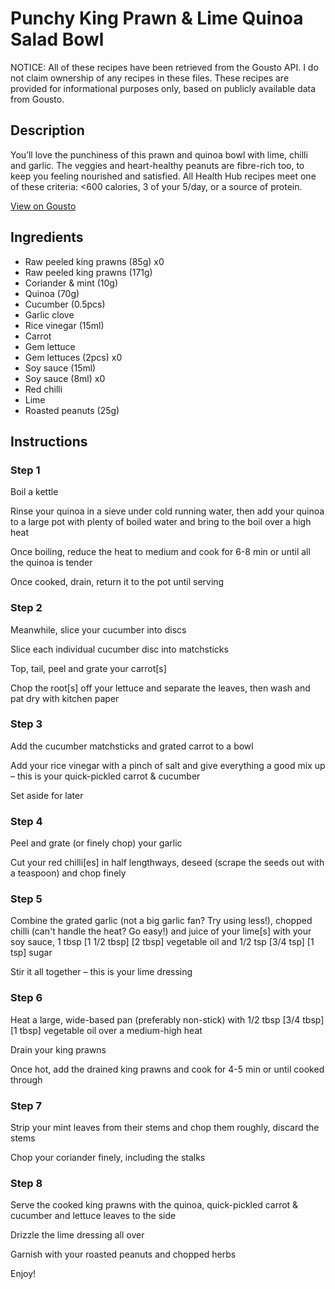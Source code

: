 # Punchy King Prawn & Lime Quinoa Salad Bowl

NOTICE: All of these recipes have been retrieved from the Gousto API. I do not claim ownership of any recipes in these files. These recipes are provided for informational purposes only, based on publicly available data from Gousto.

## Description

You’ll love the punchiness of this prawn and quinoa bowl with lime, chilli and garlic. The veggies and heart-healthy peanuts are fibre-rich too, to keep you feeling nourished and satisfied. All Health Hub recipes meet one of these criteria: <600 calories, 3 of your 5/day, or a source of protein.

[View on Gousto](https://www.gousto.co.uk/recipes/cookbook/punchy-prawn-lime-quinoa-salad-bowl)

## Ingredients

- Raw peeled king prawns (85g) x0
- Raw peeled king prawns (171g)
- Coriander & mint (10g)
- Quinoa (70g)
- Cucumber (0.5pcs)
- Garlic clove
- Rice vinegar (15ml)
- Carrot
- Gem lettuce
- Gem lettuces (2pcs) x0
- Soy sauce (15ml)
- Soy sauce (8ml) x0
- Red chilli
- Lime
- Roasted peanuts (25g)

## Instructions


### Step 1

Boil a kettle

Rinse your quinoa in a sieve under cold running water, then add your quinoa to a large pot with plenty of boiled water and bring to the boil over a high heat

Once boiling, reduce the heat to medium and cook for 6-8 min or until all the quinoa is tender

Once cooked, drain, return it to the pot until serving


### Step 2

Meanwhile, slice your cucumber into discs

Slice each individual cucumber disc into matchsticks

Top, tail, peel and grate your carrot[s]

Chop the root[s] off your lettuce and separate the leaves, then wash and pat dry with kitchen paper


### Step 3

Add the cucumber matchsticks and grated carrot to a bowl

Add your rice vinegar with a pinch of salt and give everything a good mix up – this is your quick-pickled carrot & cucumber

Set aside for later


### Step 4

Peel and grate (or finely chop) your garlic

Cut your red chilli[es] in half lengthways, deseed (scrape the seeds out with a teaspoon) and chop finely


### Step 5

Combine the grated garlic (not a big garlic fan? Try using less!), chopped chilli (can't handle the heat? Go easy!) and juice of your lime[s] with your soy sauce, 1 tbsp <span class="text-purple">[1 1/2 tbsp] </span><span class="text-danger">[2 tbsp]</span> vegetable oil and 1/2 tsp <span class="text-purple">[3/4 tsp] </span><span class="text-danger">[1 tsp]</span> sugar

Stir it all together – this is your lime dressing


### Step 6

Heat a large, wide-based pan (preferably non-stick) with 1/2 tbsp <span class="text-purple">[3/4 tbsp]</span> <span class="text-danger">[1 tbsp]</span> vegetable oil over a medium-high heat

Drain your king prawns

Once hot, add the drained king prawns and cook for 4-5 min or until cooked through


### Step 7

Strip your mint leaves from their stems and chop them roughly, discard the stems

Chop your coriander finely, including the stalks

### Step 8

Serve the cooked king prawns with the quinoa, quick-pickled carrot & cucumber and lettuce leaves to the side

Drizzle the lime dressing all over

Garnish with your roasted peanuts and chopped herbs

Enjoy!

